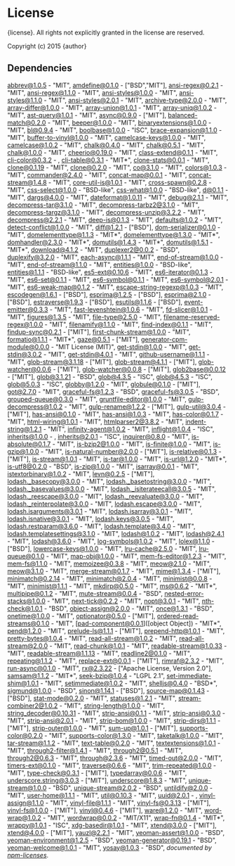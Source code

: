 # License

{license}. All rights not explicitly granted in the license are reserved.

Copyright (c) 2015 {author}

## Dependencies
[abbrev@1.0.5](&quot;http://github.com/isaacs/abbrev-js&quot;) - &quot;MIT&quot;, [amdefine@0.1.0](&quot;https://github.com/jrburke/amdefine&quot;) - [&quot;BSD&quot;,&quot;MIT&quot;], [ansi-regex@0.2.1](&quot;https://github.com/sindresorhus/ansi-regex&quot;) - &quot;MIT&quot;, [ansi-regex@1.1.0](&quot;https://github.com/sindresorhus/ansi-regex&quot;) - &quot;MIT&quot;, [ansi-styles@1.0.0](&quot;https://github.com/sindresorhus/ansi-styles&quot;) - &quot;MIT&quot;, [ansi-styles@1.1.0](&quot;https://github.com/sindresorhus/ansi-styles&quot;) - &quot;MIT&quot;, [ansi-styles@2.0.1](&quot;https://github.com/sindresorhus/ansi-styles&quot;) - &quot;MIT&quot;, [archive-type@2.0.0](&quot;https://github.com/kevva/archive-type&quot;) - &quot;MIT&quot;, [array-differ@1.0.0](&quot;https://github.com/sindresorhus/array-differ&quot;) - &quot;MIT&quot;, [array-union@1.0.1](&quot;https://github.com/sindresorhus/array-union&quot;) - &quot;MIT&quot;, [array-uniq@1.0.2](&quot;https://github.com/sindresorhus/array-uniq&quot;) - &quot;MIT&quot;, [ast-query@1.0.1](&quot;https://github.com/SBoudrias/AST-query&quot;) - &quot;MIT&quot;, [async@0.9.0](&quot;https://github.com/caolan/async&quot;) - [&quot;MIT&quot;], [balanced-match@0.2.0](&quot;https://github.com/juliangruber/balanced-match&quot;) - &quot;MIT&quot;, [beeper@1.0.0](&quot;https://github.com/sindresorhus/beeper&quot;) - &quot;MIT&quot;, [binaryextensions@1.0.0](&quot;http://github.com/bevry/binaryextensions&quot;) - &quot;MIT&quot;, [bl@0.9.4](&quot;https://github.com/rvagg/bl&quot;) - &quot;MIT&quot;, [boolbase@1.0.0](&quot;https://github.com/fb55/boolbase&quot;) - &quot;ISC&quot;, [brace-expansion@1.1.0](&quot;https://github.com/juliangruber/brace-expansion&quot;) - &quot;MIT&quot;, [buffer-to-vinyl@1.0.0](&quot;https://github.com/kevva/buffer-to-vinyl&quot;) - &quot;MIT&quot;, [camelcase-keys@1.0.0](&quot;https://github.com/sindresorhus/camelcase-keys&quot;) - &quot;MIT&quot;, [camelcase@1.0.2](&quot;https://github.com/sindresorhus/camelcase&quot;) - &quot;MIT&quot;, [chalk@0.4.0](&quot;https://github.com/sindresorhus/chalk&quot;) - &quot;MIT&quot;, [chalk@0.5.1](&quot;https://github.com/sindresorhus/chalk&quot;) - &quot;MIT&quot;, [chalk@1.0.0](&quot;https://github.com/sindresorhus/chalk&quot;) - &quot;MIT&quot;, [cheerio@0.19.0](&quot;https://github.com/cheeriojs/cheerio&quot;) - &quot;MIT&quot;, [class-extend@0.1.1](&quot;https://github.com/SBoudrias/class-extend&quot;) - &quot;MIT&quot;, [cli-color@0.3.2](&quot;https://github.com/medikoo/cli-color&quot;) - , [cli-table@0.3.1](&quot;https://github.com/Automattic/cli-table&quot;) - &quot;MIT*&quot;, [clone-stats@0.0.1](&quot;https://github.com/hughsk/clone-stats&quot;) - &quot;MIT&quot;, [clone@0.1.19](&quot;https://github.com/pvorb/node-clone&quot;) - &quot;MIT&quot;, [clone@0.2.0](&quot;https://github.com/pvorb/node-clone&quot;) - &quot;MIT&quot;, [co@3.1.0](&quot;https://github.com/visionmedia/co&quot;) - &quot;MIT&quot;, [colors@1.0.3](&quot;http://github.com/Marak/colors.js&quot;) - &quot;MIT&quot;, [commander@2.4.0](&quot;https://github.com/visionmedia/commander.js&quot;) - &quot;MIT&quot;, [concat-map@0.0.1](&quot;https://github.com/substack/node-concat-map&quot;) - &quot;MIT&quot;, [concat-stream@1.4.8](&quot;http://github.com/maxogden/concat-stream&quot;) - &quot;MIT&quot;, [core-util-is@1.0.1](&quot;https://github.com/isaacs/core-util-is&quot;) - &quot;MIT&quot;, [cross-spawn@0.2.8](&quot;https://github.com/IndigoUnited/node-cross-spawn&quot;) - &quot;MIT&quot;, [css-select@1.0.0](&quot;https://github.com/fb55/css-select&quot;) - &quot;BSD-like&quot;, [css-what@1.0.0](&quot;https://github.com/fb55/css-what&quot;) - &quot;BSD-like&quot;, [d@0.1.1](&quot;https://github.com/medikoo/d&quot;) - &quot;MIT&quot;, [dargs@4.0.0](&quot;https://github.com/sindresorhus/dargs&quot;) - &quot;MIT&quot;, [dateformat@1.0.11](&quot;https://github.com/felixge/node-dateformat&quot;) - &quot;MIT&quot;, [debug@2.1.1](&quot;https://github.com/visionmedia/debug&quot;) - &quot;MIT&quot;, [decompress-tar@3.1.0](&quot;https://github.com/kevva/decompress-tar&quot;) - &quot;MIT&quot;, [decompress-tarbz2@3.1.0](&quot;https://github.com/kevva/decompress-tarbz2&quot;) - &quot;MIT&quot;, [decompress-targz@3.1.0](&quot;https://github.com/kevva/decompress-targz&quot;) - &quot;MIT&quot;, [decompress-unzip@3.2.2](&quot;https://github.com/kevva/decompress-unzip&quot;) - &quot;MIT&quot;, [decompress@2.2.1](&quot;https://github.com/kevva/decompress&quot;) - &quot;MIT&quot;, [deep-is@0.1.3](&quot;http://github.com/thlorenz/deep-is&quot;) - &quot;MIT&quot;, [defaults@1.0.2](&quot;https://github.com/tmpvar/defaults&quot;) - &quot;MIT&quot;, [detect-conflict@1.0.0](&quot;https://github.com/SBoudrias/detect-conflict&quot;) - &quot;MIT&quot;, [diff@1.2.1](&quot;https://github.com/kpdecker/jsdiff&quot;) - [&quot;BSD&quot;], [dom-serializer@0.1.0](&quot;https://github.com/cheeriojs/dom-renderer&quot;) - &quot;MIT&quot;, [domelementtype@1.1.3](&quot;https://github.com/FB55/domelementtype&quot;) - &quot;MIT*&quot;, [domelementtype@1.3.0](&quot;https://github.com/FB55/domelementtype&quot;) - &quot;MIT*&quot;, [domhandler@2.3.0](&quot;https://github.com/fb55/DomHandler&quot;) - &quot;MIT*&quot;, [domutils@1.4.3](&quot;https://github.com/FB55/domutils&quot;) - &quot;MIT*&quot;, [domutils@1.5.1](&quot;https://github.com/FB55/domutils&quot;) - &quot;MIT*&quot;, [download@4.1.2](&quot;https://github.com/kevva/download&quot;) - &quot;MIT&quot;, [duplexer2@0.0.2](&quot;https://github.com/deoxxa/duplexer2&quot;) - &quot;BSD&quot;, [duplexify@3.2.0](&quot;https://github.com/mafintosh/duplexify&quot;) - &quot;MIT&quot;, [each-async@1.1.1](&quot;https://github.com/sindresorhus/each-async&quot;) - &quot;MIT&quot;, [end-of-stream@1.0.0](&quot;https://github.com/mafintosh/end-of-stream&quot;) - &quot;MIT&quot;, [end-of-stream@1.1.0](&quot;https://github.com/mafintosh/end-of-stream&quot;) - &quot;MIT&quot;, [entities@1.0.0](&quot;https://github.com/fb55/node-entities&quot;) - &quot;BSD-like&quot;, [entities@1.1.1](&quot;https://github.com/fb55/node-entities&quot;) - &quot;BSD-like&quot;, [es5-ext@0.10.6](&quot;https://github.com/medikoo/es5-ext&quot;) - &quot;MIT&quot;, [es6-iterator@0.1.3](&quot;https://github.com/medikoo/es6-iterator&quot;) - &quot;MIT&quot;, [es6-set@0.1.1](&quot;https://github.com/medikoo/es6-set&quot;) - &quot;MIT&quot;, [es6-symbol@0.1.1](&quot;https://github.com/medikoo/es6-symbol&quot;) - &quot;MIT&quot;, [es6-symbol@2.0.1](&quot;https://github.com/medikoo/es6-symbol&quot;) - &quot;MIT&quot;, [es6-weak-map@0.1.2](&quot;https://github.com/medikoo/es6-weak-map&quot;) - &quot;MIT&quot;, [escape-string-regexp@1.0.3](&quot;https://github.com/sindresorhus/escape-string-regexp&quot;) - &quot;MIT&quot;, [escodegen@1.6.1](&quot;http://github.com/estools/escodegen&quot;) - [&quot;BSD&quot;], [esprima@1.2.5](&quot;http://github.com/ariya/esprima&quot;) - [&quot;BSD&quot;], [esprima@2.1.0](&quot;https://github.com/jquery/esprima&quot;) - [&quot;BSD&quot;], [estraverse@1.9.3](&quot;http://github.com/estools/estraverse&quot;) - [&quot;BSD&quot;], [esutils@1.1.6](&quot;http://github.com/Constellation/esutils&quot;) - [&quot;BSD&quot;], [event-emitter@0.3.3](&quot;https://github.com/medikoo/event-emitter&quot;) - &quot;MIT&quot;, [fast-levenshtein@1.0.6](&quot;https://github.com/hiddentao/fast-levenshtein&quot;) - &quot;MIT&quot;, [fd-slicer@1.0.1](&quot;https://github.com/andrewrk/node-fd-slicer&quot;) - &quot;MIT&quot;, [figures@1.3.5](&quot;https://github.com/sindresorhus/figures&quot;) - &quot;MIT&quot;, [file-type@2.5.0](&quot;https://github.com/sindresorhus/file-type&quot;) - &quot;MIT&quot;, [filename-reserved-regex@1.0.0](&quot;https://github.com/sindresorhus/filename-reserved-regex&quot;) - &quot;MIT&quot;, [filenamify@1.1.0](&quot;https://github.com/sindresorhus/filenamify&quot;) - &quot;MIT&quot;, [find-index@0.1.1](&quot;https://github.com/jsdf/find-index&quot;) - &quot;MIT&quot;, [findup-sync@0.2.1](&quot;https://github.com/cowboy/node-findup-sync&quot;) - [&quot;MIT&quot;], [first-chunk-stream@1.0.0](&quot;https://github.com/sindresorhus/first-chunk-stream&quot;) - &quot;MIT&quot;, [formatio@1.1.1](&quot;https://github.com/busterjs/formatio&quot;) - &quot;MIT*&quot;, [gaze@0.5.1](&quot;https://github.com/shama/gaze&quot;) - [&quot;MIT&quot;], [generator-cpm-module@0.0.0](&quot;https://github.com/Cellarise/generator-cpm-module&quot;) - &quot;MIT License (MIT)&quot;, [get-stdin@1.0.0](&quot;https://github.com/sindresorhus/get-stdin&quot;) - &quot;MIT&quot;, [get-stdin@3.0.2](&quot;https://github.com/sindresorhus/get-stdin&quot;) - &quot;MIT&quot;, [get-stdin@4.0.1](&quot;https://github.com/sindresorhus/get-stdin&quot;) - &quot;MIT&quot;, [github-username@1.1.1](&quot;https://github.com/sindresorhus/github-username&quot;) - &quot;MIT&quot;, [glob-stream@3.1.18](&quot;https://github.com/wearefractal/glob-stream&quot;) - [&quot;MIT&quot;], [glob-stream@4.1.1](&quot;https://github.com/wearefractal/glob-stream&quot;) - [&quot;MIT&quot;], [glob-watcher@0.0.6](&quot;https://github.com/wearefractal/glob-watcher&quot;) - [&quot;MIT&quot;], [glob-watcher@0.0.8](&quot;https://github.com/wearefractal/glob-watcher&quot;) - [&quot;MIT&quot;], [glob2base@0.0.12](&quot;https://github.com/wearefractal/glob2base&quot;) - [&quot;MIT&quot;], [glob@3.1.21](&quot;https://github.com/isaacs/node-glob&quot;) - &quot;BSD&quot;, [glob@4.3.5](&quot;https://github.com/isaacs/node-glob&quot;) - &quot;ISC&quot;, [glob@4.5.3](&quot;https://github.com/isaacs/node-glob&quot;) - &quot;ISC&quot;, [glob@5.0.3](&quot;https://github.com/isaacs/node-glob&quot;) - &quot;ISC&quot;, [globby@1.2.0](&quot;https://github.com/sindresorhus/globby&quot;) - &quot;MIT&quot;, [globule@0.1.0](&quot;https://github.com/cowboy/node-globule&quot;) - [&quot;MIT&quot;], [got@2.7.0](&quot;https://github.com/sindresorhus/got&quot;) - &quot;MIT&quot;, [graceful-fs@1.2.3](&quot;https://github.com/isaacs/node-graceful-fs&quot;) - &quot;BSD&quot;, [graceful-fs@3.0.5](&quot;https://github.com/isaacs/node-graceful-fs&quot;) - &quot;BSD&quot;, [grouped-queue@0.3.0](&quot;https://github.com/SBoudrias/grouped-queue&quot;) - &quot;MIT&quot;, [gruntfile-editor@1.0.0](&quot;https://github.com/SBoudrias/gruntfile-editor&quot;) - &quot;MIT&quot;, [gulp-decompress@1.0.2](&quot;https://github.com/kevva/gulp-decompress&quot;) - &quot;MIT&quot;, [gulp-rename@1.2.2](&quot;https://github.com/hparra/gulp-rename&quot;) - [&quot;MIT&quot;], [gulp-util@3.0.4](&quot;https://github.com/wearefractal/gulp-util&quot;) - [&quot;MIT&quot;], [has-ansi@0.1.0](&quot;https://github.com/sindresorhus/has-ansi&quot;) - &quot;MIT&quot;, [has-ansi@1.0.3](&quot;https://github.com/sindresorhus/has-ansi&quot;) - &quot;MIT&quot;, [has-color@0.1.7](&quot;https://github.com/sindresorhus/has-color&quot;) - &quot;MIT&quot;, [html-wiring@1.0.1](&quot;https://github.com/yeoman/html-wiring&quot;) - &quot;MIT&quot;, [htmlparser2@3.8.2](&quot;https://github.com/fb55/htmlparser2&quot;) - &quot;MIT&quot;, [indent-string@1.2.1](&quot;https://github.com/sindresorhus/indent-string&quot;) - &quot;MIT&quot;, [infinity-agent@1.0.2](&quot;https://github.com/floatdrop/infinity-agent&quot;) - &quot;MIT&quot;, [inflight@1.0.4](&quot;https://github.com/isaacs/inflight&quot;) - &quot;ISC&quot;, [inherits@1.0.0](&quot;https://github.com/isaacs/inherits&quot;) - , [inherits@2.0.1](&quot;https://github.com/isaacs/inherits&quot;) - &quot;ISC&quot;, [inquirer@0.8.0](&quot;https://github.com/SBoudrias/Inquirer.js&quot;) - &quot;MIT&quot;, [is-absolute@0.1.7](&quot;https://github.com/jonschlinkert/is-absolute&quot;) - &quot;MIT&quot;, [is-bzip2@1.0.0](&quot;https://github.com/kevva/is-bzip2&quot;) - &quot;MIT&quot;, [is-finite@1.0.0](&quot;https://github.com/sindresorhus/is-finite&quot;) - &quot;MIT&quot;, [is-gzip@1.0.0](&quot;https://github.com/kevva/is-gzip&quot;) - &quot;MIT&quot;, [is-natural-number@2.0.0](&quot;https://github.com/shinnn/is-natural-number.js&quot;) - [&quot;MIT&quot;], [is-relative@0.1.3](&quot;https://github.com/jonschlinkert/is-relative&quot;) - [&quot;MIT&quot;], [is-stream@1.0.1](&quot;https://github.com/sindresorhus/is-stream&quot;) - &quot;MIT&quot;, [is-tar@1.0.0](&quot;https://github.com/kevva/is-tar&quot;) - &quot;MIT&quot;, [is-url@1.2.0](&quot;https://github.com/segmentio/is-url&quot;) - &quot;MIT*&quot;, [is-utf8@0.2.0](&quot;https://github.com/wayfind/is-utf8&quot;) - &quot;BSD&quot;, [is-zip@1.0.0](&quot;https://github.com/kevva/is-zip&quot;) - &quot;MIT&quot;, [isarray@0.0.1](&quot;https://github.com/juliangruber/isarray&quot;) - &quot;MIT&quot;, [istextorbinary@1.0.2](&quot;http://github.com/bevry/istextorbinary&quot;) - &quot;MIT&quot;, [levn@0.2.5](&quot;https://github.com/gkz/levn&quot;) - [&quot;MIT&quot;], [lodash._basecopy@3.0.0](&quot;https://github.com/lodash/lodash&quot;) - &quot;MIT&quot;, [lodash._basetostring@3.0.0](&quot;https://github.com/lodash/lodash&quot;) - &quot;MIT&quot;, [lodash._basevalues@3.0.0](&quot;https://github.com/lodash/lodash&quot;) - &quot;MIT&quot;, [lodash._isiterateecall@3.0.5](&quot;https://github.com/lodash/lodash&quot;) - &quot;MIT&quot;, [lodash._reescape@3.0.0](&quot;https://github.com/lodash/lodash&quot;) - &quot;MIT&quot;, [lodash._reevaluate@3.0.0](&quot;https://github.com/lodash/lodash&quot;) - &quot;MIT&quot;, [lodash._reinterpolate@3.0.0](&quot;https://github.com/lodash/lodash&quot;) - &quot;MIT&quot;, [lodash.escape@3.0.0](&quot;https://github.com/lodash/lodash&quot;) - &quot;MIT&quot;, [lodash.isarguments@3.0.1](&quot;https://github.com/lodash/lodash&quot;) - &quot;MIT&quot;, [lodash.isarray@3.0.1](&quot;https://github.com/lodash/lodash&quot;) - &quot;MIT&quot;, [lodash.isnative@3.0.1](&quot;https://github.com/lodash/lodash&quot;) - &quot;MIT&quot;, [lodash.keys@3.0.5](&quot;https://github.com/lodash/lodash&quot;) - &quot;MIT&quot;, [lodash.restparam@3.6.0](&quot;https://github.com/lodash/lodash&quot;) - &quot;MIT&quot;, [lodash.template@3.4.0](&quot;https://github.com/lodash/lodash&quot;) - &quot;MIT&quot;, [lodash.templatesettings@3.1.0](&quot;https://github.com/lodash/lodash&quot;) - &quot;MIT&quot;, [lodash@1.0.2](&quot;https://github.com/lodash/lodash&quot;) - &quot;MIT&quot;, [lodash@2.4.1](&quot;https://github.com/lodash/lodash&quot;) - &quot;MIT&quot;, [lodash@3.6.0](&quot;https://github.com/lodash/lodash&quot;) - &quot;MIT&quot;, [log-symbols@1.0.2](&quot;https://github.com/sindresorhus/log-symbols&quot;) - &quot;MIT&quot;, [lolex@1.1.0](&quot;http://github.com/sinonjs/lolex&quot;) - [&quot;BSD&quot;], [lowercase-keys@1.0.0](&quot;https://github.com/sindresorhus/lowercase-keys&quot;) - &quot;MIT&quot;, [lru-cache@2.5.0](&quot;https://github.com/isaacs/node-lru-cache&quot;) - &quot;MIT&quot;, [lru-queue@0.1.0](&quot;https://github.com/medikoo/lru-queue&quot;) - &quot;MIT&quot;, [map-obj@1.0.0](&quot;https://github.com/sindresorhus/map-obj&quot;) - &quot;MIT&quot;, [mem-fs-editor@1.2.3](&quot;https://github.com/SBoudrias/mem-fs-editor&quot;) - &quot;MIT&quot;, [mem-fs@1.1.0](&quot;https://github.com/SBoudrias/mem-fs&quot;) - &quot;MIT&quot;, [memoizee@0.3.8](&quot;https://github.com/medikoo/memoize&quot;) - &quot;MIT&quot;, [meow@2.1.0](&quot;https://github.com/sindresorhus/meow&quot;) - &quot;MIT&quot;, [meow@3.1.0](&quot;https://github.com/sindresorhus/meow&quot;) - &quot;MIT&quot;, [merge-stream@0.1.7](&quot;https://github.com/grncdr/merge-stream&quot;) - &quot;MIT&quot;, [mime@1.3.4](&quot;https://github.com/broofa/node-mime&quot;) - [&quot;MIT&quot;], [minimatch@0.2.14](&quot;https://github.com/isaacs/minimatch&quot;) - &quot;MIT&quot;, [minimatch@2.0.4](&quot;https://github.com/isaacs/minimatch&quot;) - &quot;MIT&quot;, [minimist@0.0.8](&quot;https://github.com/substack/minimist&quot;) - &quot;MIT&quot;, [minimist@1.1.1](&quot;https://github.com/substack/minimist&quot;) - &quot;MIT&quot;, [mkdirp@0.5.0](&quot;https://github.com/substack/node-mkdirp&quot;) - &quot;MIT&quot;, [ms@0.6.2](&quot;https://github.com/guille/ms.js&quot;) - &quot;MIT*&quot;, [multipipe@0.1.2](&quot;https://github.com/juliangruber/multipipe&quot;) - &quot;MIT&quot;, [mute-stream@0.0.4](&quot;https://github.com/isaacs/mute-stream&quot;) - &quot;BSD&quot;, [nested-error-stacks@1.0.0](&quot;https://github.com/mdlavin/nested-error-stacks&quot;) - &quot;MIT&quot;, [next-tick@0.2.2](&quot;https://github.com/medikoo/next-tick&quot;) - &quot;MIT&quot;, [nopt@3.0.1](&quot;http://github.com/isaacs/nopt&quot;) - &quot;MIT&quot;, [nth-check@1.0.1](&quot;https://github.com/fb55/nth-check&quot;) - &quot;BSD&quot;, [object-assign@2.0.0](&quot;https://github.com/sindresorhus/object-assign&quot;) - &quot;MIT&quot;, [once@1.3.1](&quot;https://github.com/isaacs/once&quot;) - &quot;BSD&quot;, [onetime@1.0.0](&quot;https://github.com/sindresorhus/onetime&quot;) - &quot;MIT&quot;, [optionator@0.5.0](&quot;https://github.com/gkz/optionator&quot;) - [&quot;MIT&quot;], [ordered-read-streams@0.1.0](&quot;https://github.com/armed/ordered-read-streams&quot;) - &quot;MIT&quot;, [pad-component@0.0.1]([object Object]) - &quot;MIT*&quot;, [pend@1.2.0](&quot;https://github.com/andrewrk/node-pend&quot;) - &quot;MIT&quot;, [prelude-ls@1.1.1](&quot;https://github.com/gkz/prelude-ls&quot;) - [&quot;MIT&quot;], [prepend-http@1.0.1](&quot;https://github.com/sindresorhus/prepend-http&quot;) - &quot;MIT&quot;, [pretty-bytes@1.0.4](&quot;https://github.com/sindresorhus/pretty-bytes&quot;) - &quot;MIT&quot;, [read-all-stream@1.0.2](&quot;https://github.com/floatdrop/read-all-stream&quot;) - &quot;MIT&quot;, [read-all-stream@2.0.0](&quot;https://github.com/floatdrop/read-all-stream&quot;) - &quot;MIT&quot;, [read-chunk@1.0.1](&quot;https://github.com/sindresorhus/read-chunk&quot;) - &quot;MIT&quot;, [readable-stream@1.0.33](&quot;https://github.com/isaacs/readable-stream&quot;) - &quot;MIT&quot;, [readable-stream@1.1.13](&quot;https://github.com/isaacs/readable-stream&quot;) - &quot;MIT&quot;, [readline2@0.1.0](&quot;https://github.com/SBoudrias/readline2&quot;) - &quot;MIT&quot;, [repeating@1.1.2](&quot;https://github.com/sindresorhus/repeating&quot;) - &quot;MIT&quot;, [replace-ext@0.0.1](&quot;https://github.com/wearefractal/replace-ext&quot;) - [&quot;MIT&quot;], [rimraf@2.3.2](&quot;https://github.com/isaacs/rimraf&quot;) - &quot;MIT&quot;, [run-async@0.1.0](&quot;https://github.com/SBoudrias/run-async&quot;) - &quot;MIT&quot;, [rx@2.3.22](&quot;https://github.com/Reactive-Extensions/RxJS&quot;) - [&quot;Apache License, Version 2.0&quot;], [samsam@1.1.2](&quot;https://github.com/busterjs/samsam&quot;) - &quot;MIT*&quot;, [seek-bzip@1.0.4](&quot;https://github.com/cscott/seek-bzip&quot;) - &quot;LGPL 2.1&quot;, [set-immediate-shim@1.0.1](&quot;https://github.com/sindresorhus/set-immediate-shim&quot;) - &quot;MIT&quot;, [setimmediate@1.0.2](&quot;https://github.com/YuzuJS/setImmediate&quot;) - &quot;MIT&quot;, [shelljs@0.4.0](&quot;https://github.com/arturadib/shelljs&quot;) - &quot;BSD*&quot;, [sigmund@1.0.0](&quot;https://github.com/isaacs/sigmund&quot;) - &quot;BSD&quot;, [sinon@1.14.1](&quot;http://github.com/cjohansen/Sinon.JS&quot;) - [&quot;BSD&quot;], [source-map@0.1.43](&quot;http://github.com/mozilla/source-map&quot;) - [&quot;BSD&quot;], [stat-mode@0.2.0](&quot;https://github.com/TooTallNate/stat-mode&quot;) - &quot;MIT&quot;, [statuses@1.2.1](&quot;https://github.com/jshttp/statuses&quot;) - &quot;MIT&quot;, [stream-combiner2@1.0.2](&quot;https://github.com/substack/stream-combiner2&quot;) - &quot;MIT&quot;, [string-length@1.0.0](&quot;https://github.com/sindresorhus/string-length&quot;) - &quot;MIT&quot;, [string_decoder@0.10.31](&quot;https://github.com/rvagg/string_decoder&quot;) - &quot;MIT&quot;, [strip-ansi@0.1.1](&quot;https://github.com/sindresorhus/strip-ansi&quot;) - &quot;MIT&quot;, [strip-ansi@0.3.0](&quot;https://github.com/sindresorhus/strip-ansi&quot;) - &quot;MIT&quot;, [strip-ansi@2.0.1](&quot;https://github.com/sindresorhus/strip-ansi&quot;) - &quot;MIT&quot;, [strip-bom@1.0.0](&quot;https://github.com/sindresorhus/strip-bom&quot;) - &quot;MIT&quot;, [strip-dirs@1.1.1](&quot;https://github.com/shinnn/node-strip-dirs&quot;) - [&quot;MIT&quot;], [strip-outer@1.0.0](&quot;https://github.com/sindresorhus/strip-outer&quot;) - &quot;MIT&quot;, [sum-up@1.0.1](&quot;https://github.com/shinnn/sum-up&quot;) - [&quot;MIT&quot;], [supports-color@0.2.0](&quot;https://github.com/sindresorhus/supports-color&quot;) - &quot;MIT&quot;, [supports-color@1.3.0](&quot;https://github.com/sindresorhus/supports-color&quot;) - &quot;MIT&quot;, [taketalk@1.0.0](&quot;https://github.com/stephenplusplus/taketalk&quot;) - &quot;MIT&quot;, [tar-stream@1.1.2](&quot;https://github.com:mafintosh/tar-stream&quot;) - &quot;MIT&quot;, [text-table@0.2.0](&quot;https://github.com/substack/text-table&quot;) - &quot;MIT&quot;, [textextensions@1.0.1](&quot;http://github.com/bevry/textextensions&quot;) - &quot;MIT&quot;, [through2-filter@1.4.1](&quot;git@github.com:brycebaril/through2-filter&quot;) - &quot;MIT&quot;, [through2@0.5.1](&quot;https://github.com/rvagg/through2&quot;) - &quot;MIT&quot;, [through2@0.6.3](&quot;https://github.com/rvagg/through2&quot;) - &quot;MIT&quot;, [through@2.3.6](&quot;https://github.com/dominictarr/through&quot;) - &quot;MIT&quot;, [timed-out@2.0.0](&quot;https://github.com/floatdrop/timed-out&quot;) - &quot;MIT&quot;, [timers-ext@0.1.0](&quot;https://github.com/medikoo/timers-ext&quot;) - &quot;MIT&quot;, [traverse@0.6.6](&quot;https://github.com/substack/js-traverse&quot;) - &quot;MIT&quot;, [trim-repeated@1.0.0](&quot;https://github.com/sindresorhus/trim-repeated&quot;) - &quot;MIT&quot;, [type-check@0.3.1](&quot;https://github.com/gkz/type-check&quot;) - [&quot;MIT&quot;], [typedarray@0.0.6](&quot;https://github.com/substack/typedarray&quot;) - &quot;MIT&quot;, [underscore.string@3.0.3](&quot;https://github.com/epeli/underscore.string&quot;) - [&quot;MIT&quot;], [underscore@1.8.3](&quot;https://github.com/jashkenas/underscore&quot;) - &quot;MIT&quot;, [unique-stream@1.0.0](&quot;https://github.com/eugeneware/unique-stream&quot;) - &quot;BSD&quot;, [unique-stream@2.0.2](&quot;https://github.com/eugeneware/unique-stream&quot;) - &quot;BSD&quot;, [untildify@2.0.0](&quot;https://github.com/sindresorhus/untildify&quot;) - &quot;MIT&quot;, [user-home@1.1.1](&quot;https://github.com/sindresorhus/user-home&quot;) - &quot;MIT&quot;, [util@0.10.3](&quot;https://github.com/defunctzombie/node-util&quot;) - &quot;MIT&quot;, [uuid@2.0.1](&quot;https://github.com/shtylman/node-uuid&quot;) - , [vinyl-assign@1.1.0](&quot;https://github.com/kevva/vinyl-assign&quot;) - &quot;MIT&quot;, [vinyl-file@1.1.1](&quot;https://github.com/sindresorhus/vinyl-file&quot;) - &quot;MIT&quot;, [vinyl-fs@0.3.13](&quot;https://github.com/wearefractal/vinyl-fs&quot;) - [&quot;MIT&quot;], [vinyl-fs@1.0.0](&quot;https://github.com/wearefractal/vinyl-fs&quot;) - [&quot;MIT&quot;], [vinyl@0.4.6](&quot;https://github.com/wearefractal/vinyl&quot;) - [&quot;MIT&quot;], [ware@1.2.0](&quot;https://github.com/segmentio/ware&quot;) - &quot;MIT&quot;, [word-wrap@1.0.2](&quot;https://github.com/jonschlinkert/word-wrap&quot;) - &quot;MIT&quot;, [wordwrap@0.0.2](&quot;https://github.com/substack/node-wordwrap&quot;) - &quot;MIT/X11&quot;, [wrap-fn@0.1.4](&quot;https://github.com/MatthewMueller/wrap-fn&quot;) - &quot;MIT*&quot;, [wrappy@1.0.1](&quot;https://github.com/npm/wrappy&quot;) - &quot;ISC&quot;, [xdg-basedir@1.0.1](&quot;https://github.com/sindresorhus/xdg-basedir&quot;) - &quot;MIT&quot;, [xtend@3.0.0](&quot;https://github.com/Raynos/xtend&quot;) - [&quot;MIT&quot;], [xtend@4.0.0](&quot;https://github.com/Raynos/xtend&quot;) - [&quot;MIT&quot;], [yauzl@2.2.1](&quot;https://github.com/thejoshwolfe/yauzl&quot;) - &quot;MIT&quot;, [yeoman-assert@1.0.0](&quot;https://github.com/yeoman/yeoman-assert&quot;) - &quot;BSD&quot;, [yeoman-environment@1.2.5](&quot;https://github.com/yeoman/environment&quot;) - &quot;BSD&quot;, [yeoman-generator@0.19.1](&quot;https://github.com/yeoman/generator&quot;) - &quot;BSD&quot;, [yeoman-welcome@1.0.1](&quot;https://github.com/yeoman/yeoman-welcome&quot;) - &quot;MIT&quot;, [yosay@1.0.3](&quot;https://github.com/yeoman/yosay&quot;) - &quot;BSD&quot;, 
*documented by [npm-licenses](http://github.com/AceMetrix/npm-license.git)*.